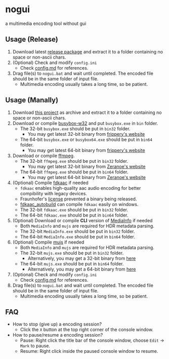 # nogui
a multimedia encoding tool without gui

## Usage (Release)
1. Download latest [release package](https://github.com/myfreeer/nogui/releases/latest) and extract it to a folder containing no space or non-ascii chars.
2. (Optional) Check and modify `config.ini`
    * Check [config.md](config.md) for references.
3. Drag file(s) to `nogui.bat` and wait until completed. The encoded file should be in the same folder of input file.
    * Multimedia encoding usually takes a long time, so be patient.
    
## Usage (Manally)
1. Download [this project](https://github.com/myfreeer/nogui/archive/master.zip) as archive and extract it to a folder containing no space or non-ascii chars.
2. Download or compile [busybox-w32](https://frippery.org/busybox/) and put `busybox.exe` in `bin` folder.
    * The 32-bit `busybox.exe` should be put in `bin32` folder.
        * You may get latest 32-bit binary from [frippery's website](https://frippery.org/files/busybox/busybox.exe)
    * The 64-bit `busybox.exe` or `busybox64.exe` should be put in `bin64` folder.
        * You may get latest 64-bit binary from [frippery's website](https://frippery.org/files/busybox/busybox64.exe)
3. Download or compile [ffmpeg](https://ffmpeg.org/).
    * The 32-bit `ffmpeg.exe` should be put in `bin32` folder.
        * You may get latest 32-bit binary from [Zeranoe's website](https://ffmpeg.zeranoe.com/builds/win32/static/ffmpeg-latest-win32-static.zip)
    * The 64-bit `ffmpeg.exe` should be put in `bin64` folder.
        * You may get latest 64-bit binary from [Zeranoe's website](https://ffmpeg.zeranoe.com/builds/win64/static/ffmpeg-latest-win64-static.zip)
4. (Optional) Compile [fdkaac](https://github.com/nu774/fdkaac) if needed
    * `fdkaac` enables high-quality aac audio encoding for better compibility with legacy devices.
    * Fraunhofer's [license](https://android.googlesource.com/platform/external/aac/+/master/NOTICE) prevented a binary being released.
    * [fdkaac_autobuild](https://github.com/nu774/fdkaac_autobuild) can compile `fdkaac` easily on windows.
    * The 32-bit `fdkaac.exe` should be put in `bin32` folder.
    * The 64-bit `fdkaac.exe` should be put in `bin64` folder.
5. (Optional) Download or compile **CLI** version of [MediaInfo](https://mediaarea.net/en/MediaInfo/Download/Windows) if needed
    * Both `MediaInfo` and `mujs` are required for HDR metadata parsing.
    * The 32-bit `MediaInfo.exe` should be put in `bin32` folder.
    * The 64-bit `MediaInfo.exe` should be put in `bin64` folder.
6. (Optional) Compile [mujs](https://artifex.com/mujs/) if needed
    * Both `MediaInfo` and `mujs` are required for HDR metadata parsing.
    * The 32-bit `mujs.exe` should be put in `bin32` folder.
        * Alternatively, you may get a 32-bit binary from [here](https://ci.appveyor.com/api/projects/myfreeer/mujs/artifacts/mujs_x86.7z)
    * The 64-bit `mujs.exe` should be put in `bin64` folder.
        * Alternatively, you may get a 64-bit binary from [here](https://ci.appveyor.com/api/projects/myfreeer/mujs/artifacts/mujs_x64.7z)
7. (Optional) Check and modify `config.ini`
    * Check [config.md](config.md) for references.
8. Drag file(s) to `nogui.bat` and wait until completed. The encoded file should be in the same folder of input file.
    * Multimedia encoding usually takes a long time, so be patient.

## FAQ
* How to stop (give up) a encoding session?
    * Click the `X` button at the top right corner of the console window.
* How to pause/resume a encoding session?
    * Pause: Right click the title bar of the console window, choose `Edit` -> `Mark` to pause.
    * Resume: Right click inside the paused console window to resume.